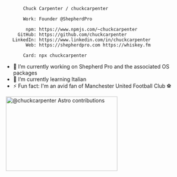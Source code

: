 ```
       Chuck Carpenter / chuckcarpenter

       Work: Founder @ShepherdPro

        npm: https://www.npmjs.com/~chuckcarpenter
     GitHub: https://github.com/chuckcarpenter
   LinkedIn: https://www.linkedin.com/in/chuckcarpenter
        Web: https://shepherdpro.com https://whiskey.fm

       Card: npx chuckcarpenter
```

- 🔭 I’m currently working on Shepherd Pro and the associated OS packages
- 🌱 I’m currently learning Italian
- ⚡ Fun fact: I'm an avid fan of Manchester United Football Club ⚽️

<img src="https://github-readme-stats.vercel.app/api?username=chuckcarpenter&&show_icons=true" alt="" role="presentation" />
<a href="https://astro.badg.es/v1/contributor/chuckcarpenter/">
  <img src="https://astro.badg.es/v1/contributor/chuckcarpenter.svg" alt="@chuckcarpenter Astro contributions" width="300" height="200">
</a>
<!--

- 🔭 I’m currently working on Shepherd Pro and the associated OS packages
- 🌱 I’m currently learning Italian
- 👯 I’m looking to collaborate on ...
- 🤔 I’m looking for help with ...
- 💬 Ask me about ...
- 📫 How to reach me: ...
- 😄 Pronouns: ...
- ⚡ Fun fact: ...
-->
